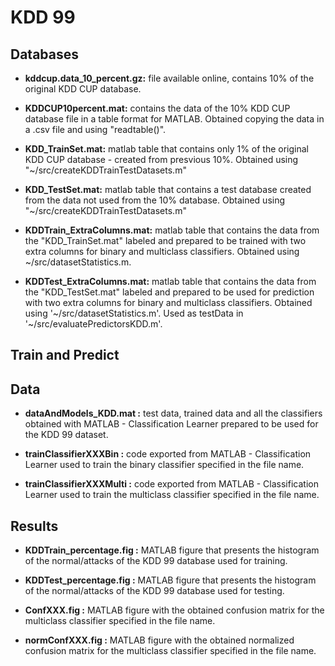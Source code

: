 # KDD 99

## Databases

- **kddcup.data_10_percent.gz:** file available online, contains 10% of the original KDD CUP database.

- **KDDCUP10percent.mat:** contains the data of the 10% KDD CUP database file in a table format for MATLAB. Obtained copying the data in a .csv file and using "readtable()".

- **KDD_TrainSet.mat:** matlab table that contains only 1% of the original KDD CUP database - created from presvious 10%. Obtained using "~/src/createKDDTrainTestDatasets.m"

- **KDD_TestSet.mat:** matlab table that contains a test database created from the data not used from the 10% database. Obtained using "~/src/createKDDTrainTestDatasets.m"

- **KDDTrain_ExtraColumns.mat:** matlab table that contains the data from the "KDD_TrainSet.mat" labeled and prepared to be trained with two extra columns for binary and multiclass classifiers. Obtained using ~/src/datasetStatistics.m.

- **KDDTest_ExtraColumns.mat:** matlab table that contains the data from the "KDD_TestSet.mat" labeled and prepared to be used for prediction with two extra columns for binary and multiclass classifiers. Obtained using '~/src/datasetStatistics.m'. Used as testData in '~/src/evaluatePredictorsKDD.m'.


## Train and Predict

## Data
- **dataAndModels_KDD.mat :** test data, trained data and all the classifiers obtained with MATLAB - Classification Learner prepared to be used for the KDD 99 dataset.


- **trainClassifierXXXBin :** code exported from MATLAB - Classification Learner used to train the binary classifier specified in the file name.

- **trainClassifierXXXMulti :** code exported from MATLAB - Classification Learner used to train the multiclass classifier specified in the file name.


## Results

- **KDDTrain_percentage.fig :** MATLAB figure that presents the histogram of the normal/attacks of the KDD 99 database used for training. 

- **KDDTest_percentage.fig :** MATLAB figure that presents the histogram of the normal/attacks of the KDD 99 database used for testing. 

- **ConfXXX.fig :** MATLAB figure with the obtained confusion matrix for the multiclass classifier specified in the file name. 

- **normConfXXX.fig :** MATLAB figure with the obtained normalized confusion matrix for the multiclass classifier specified in the file name. 
 
